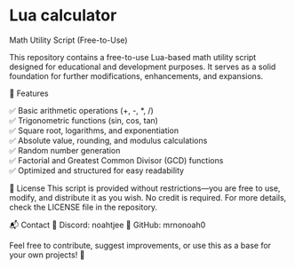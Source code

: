 # Lua calculator

Math Utility Script (Free-to-Use)

This repository contains a free-to-use Lua-based math utility script designed for educational and development purposes. It serves as a solid foundation for further modifications, enhancements, and expansions.

🔹 Features

✅ Basic arithmetic operations (+, -, *, /)                                                                                                                                                                                                                                                                                     
✅ Trigonometric functions (sin, cos, tan)                                                                                                                                                                                                                                                                                    
✅ Square root, logarithms, and exponentiation                                                                                                                                                                                                                                                                                    
✅ Absolute value, rounding, and modulus calculations                                                                                                                                                                                                                                                                                    
✅ Random number generation                                                                                                                                                                                                                                                                                                                                                       
✅ Factorial and Greatest Common Divisor (GCD) functions                                                                                                                                                                                                                                                                                    
✅ Optimized and structured for easy readability                                                                                                                                                                                                                                                                                                                                  

📜 License
This script is provided without restrictions—you are free to use, modify, and distribute it as you wish. No credit is required. For more details, check the LICENSE file in the repository.

📬 Contact
💬 Discord: noahtjee
🐙 GitHub: mrnonoah0

Feel free to contribute, suggest improvements, or use this as a base for your own projects! 🚀


